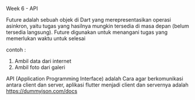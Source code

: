 Week 6 - API

Future adalah sebuah objek di Dart yang merepresentasikan operasi asinkron,
yaitu tugas yang hasilnya mungkin tersedia di masa depan (belum tersedia
langsung). Future digunakan untuk menangani tugas yang memerlukan waktu
untuk selesai

contoh :
1. Ambil data dari internet
2. Ambil foto dari galeri

API (Application Programming Interface) adalah Cara agar berkomunikasi antara client dan server, aplikasi flutter
menjadi client dan servernya adalah https://dummyjson.com/docs 
